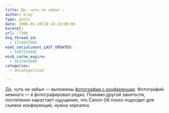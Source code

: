 ```yaml
---
title: Да, чуть не забыл —
author: Gray
type: posts
date: 2006-05-28T10:14:22+00:00
excerpt:
url: /7386
dsq_thread_id:
  - 1714927602
esml_socialcount_LAST_UPDATED:
  - 1497254402
essb_cache_expire:
  - 1615915808
categories:
  - Uncategorized

---
```








Да, чуть не забыл &#8212; выложены <a href="http://public.fotki.com/SergeyPetrenko/internet/imu-2006/" target="_blank">фотографии с конференции</a>. Фотографий немного &#8212; я фотографировал редко. Помимо другой занятости, постепенно нарастает ощущение, что Canon G6 плохо подходит для съемок конференций, нужна зеркалка.